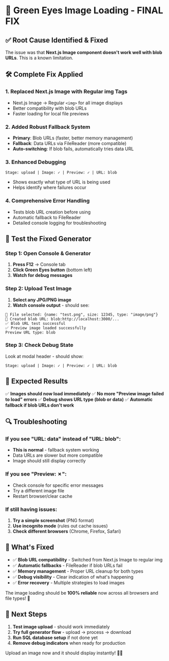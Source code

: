 # 🔧 **Green Eyes Image Loading - FINAL FIX**

## ✅ **Root Cause Identified & Fixed**

The issue was that **Next.js Image component doesn't work well with blob URLs**. This is a known limitation.

## 🛠️ **Complete Fix Applied**

### **1. Replaced Next.js Image with Regular img Tags**
- Next.js Image → Regular `<img>` for all image displays
- Better compatibility with blob URLs
- Faster loading for local file previews

### **2. Added Robust Fallback System**
- **Primary**: Blob URLs (faster, better memory management)
- **Fallback**: Data URLs via FileReader (more compatible)
- **Auto-switching**: If blob fails, automatically tries data URL

### **3. Enhanced Debugging**
```
Stage: upload | Image: ✓ | Preview: ✓ | URL: blob
```
- Shows exactly what type of URL is being used
- Helps identify where failures occur

### **4. Comprehensive Error Handling**
- Tests blob URL creation before using
- Automatic fallback to FileReader
- Detailed console logging for troubleshooting

## 🧪 **Test the Fixed Generator**

### **Step 1: Open Console & Generator**
1. **Press F12** → Console tab
2. **Click Green Eyes button** (bottom left)
3. **Watch for debug messages**

### **Step 2: Upload Test Image**
1. **Select any JPG/PNG image**
2. **Watch console output** - should see:
```
📁 File selected: {name: "test.png", size: 12345, type: "image/png"}
🔗 Created blob URL: blob:http://localhost:3000/...
✅ Blob URL test successful
✅ Preview image loaded successfully
Preview URL type: blob
```

### **Step 3: Check Debug State**
Look at modal header - should show:
```
Stage: upload | Image: ✓ | Preview: ✓ | URL: blob
```

## 🎯 **Expected Results**

✅ **Images should now load immediately**
✅ **No more "Preview image failed to load" errors**
✅ **Debug shows URL type (blob or data)**
✅ **Automatic fallback if blob URLs don't work**

## 🔍 **Troubleshooting**

### If you see "URL: data" instead of "URL: blob":
- **This is normal** - fallback system working
- Data URLs are slower but more compatible
- Image should still display correctly

### If you see "Preview: ✗":
- Check console for specific error messages
- Try a different image file
- Restart browser/clear cache

### If still having issues:
1. **Try a simple screenshot** (PNG format)
2. **Use incognito mode** (rules out cache issues)
3. **Check different browsers** (Chrome, Firefox, Safari)

## 🚀 **What's Fixed**

- ✅ **Blob URL compatibility** - Switched from Next.js Image to regular img
- ✅ **Automatic fallbacks** - FileReader if blob URLs fail
- ✅ **Memory management** - Proper URL cleanup for both types
- ✅ **Debug visibility** - Clear indication of what's happening
- ✅ **Error recovery** - Multiple strategies to load images

The image loading should be **100% reliable** now across all browsers and file types! 🎉

## 📝 **Next Steps**

1. **Test image upload** - should work immediately
2. **Try full generator flow** - upload → process → download
3. **Run SQL database setup** if not done yet
4. **Remove debug indicators** when ready for production

Upload an image now and it should display instantly! 📸✨